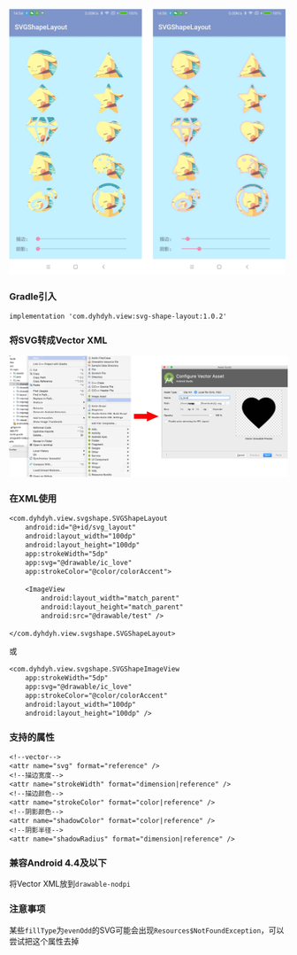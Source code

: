 <img src="screenshot/1.jpg"  width="500"/>


### Gradle引入
```
implementation 'com.dyhdyh.view:svg-shape-layout:1.0.2'
```

### 将SVG转成Vector XML
<img src="screenshot/3.jpg"  width="600"/>

### 在XML使用
```
<com.dyhdyh.view.svgshape.SVGShapeLayout
    android:id="@+id/svg_layout"
    android:layout_width="100dp"
    android:layout_height="100dp"
    app:strokeWidth="5dp"
    app:svg="@drawable/ic_love"
    app:strokeColor="@color/colorAccent">

    <ImageView
        android:layout_width="match_parent"
        android:layout_height="match_parent"
        android:src="@drawable/test" />
        
</com.dyhdyh.view.svgshape.SVGShapeLayout>
```

或

```
<com.dyhdyh.view.svgshape.SVGShapeImageView
    app:strokeWidth="5dp"
    app:svg="@drawable/ic_love"
    app:strokeColor="@color/colorAccent"
    android:layout_width="100dp"
    android:layout_height="100dp" />
```

### 支持的属性
```
<!--vector-->
<attr name="svg" format="reference" />
<!--描边宽度-->
<attr name="strokeWidth" format="dimension|reference" />
<!--描边颜色-->
<attr name="strokeColor" format="color|reference" />
<!--阴影颜色-->
<attr name="shadowColor" format="color|reference" />
<!--阴影半径-->
<attr name="shadowRadius" format="dimension|reference" />
```

### 兼容Android 4.4及以下
将Vector XML放到`drawable-nodpi`

### 注意事项
某些`fillType`为`evenOdd`的SVG可能会出现`Resources$NotFoundException`，可以尝试把这个属性去掉
